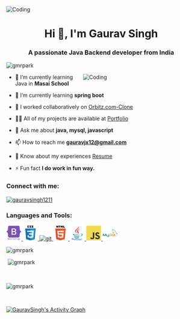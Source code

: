 <img border-radius="20px" alt="Coding" width="100%" height="250px" src="https://visme.co/blog/wp-content/uploads/2019/10/animated-presentation-software-header-wide.gif">
<h1 align="center">Hi 👋, I'm Gaurav Singh</h1>
<h3 align="center">A passionate Java Backend developer from India</h3>

<p align="left"> <img src="https://komarev.com/ghpvc/?username=gmrpark&label=Profile%20views&color=0e75b6&style=flat" alt="gmrpark" /> </p>



<img align="right" alt="Coding" width="300" height="80%" src="https://chools.in/wp-content/uploads/6.gif">

- 🔭 I’m currently learning Java in **Masai School**

- 🌱 I’m currently learning **spring boot**

- 👯 I worked collaboratively on [Orbitz.com-Clone](https://github.com/Gmrpark/Orbitz-clone)

- 👨‍💻 All of my projects are available at  <a href="https://precious-fairy-fd1dbd.netlify.app/"> Portfolio </a>

- 💬 Ask me about **java, mysql, javascript**

- 📫 How to reach me **gauravjx12@gmail.com**

- 📄 Know about my experiences  <a href="https://drive.google.com/file/d/1KFoGvpZfrKzUt4JVY__W-G7jugfyEbGH/view?usp=sharing"> Resume </a>


- ⚡ Fun fact **I do work in fun way.**

<h3 align="left">Connect with me:</h3>
<p align="left">
<a href="https://linkedin.com/in/gauravsingh1211" target="blank"><img align="center" src="https://raw.githubusercontent.com/rahuldkjain/github-profile-readme-generator/master/src/images/icons/Social/linked-in-alt.svg" alt="gauravsingh1211" height="30" width="40" /></a>
</p>

<h3 align="left">Languages and Tools:</h3>
<p align="left"> <a href="https://getbootstrap.com" target="_blank" rel="noreferrer"> <img src="https://raw.githubusercontent.com/devicons/devicon/master/icons/bootstrap/bootstrap-plain-wordmark.svg" alt="bootstrap" width="40" height="40"/> </a> <a href="https://www.w3schools.com/css/" target="_blank" rel="noreferrer"> <img src="https://raw.githubusercontent.com/devicons/devicon/master/icons/css3/css3-original-wordmark.svg" alt="css3" width="40" height="40"/> </a> <a href="https://git-scm.com/" target="_blank" rel="noreferrer"> <img src="https://www.vectorlogo.zone/logos/git-scm/git-scm-icon.svg" alt="git" width="40" height="40"/> </a> <a href="https://www.w3.org/html/" target="_blank" rel="noreferrer"> <img src="https://raw.githubusercontent.com/devicons/devicon/master/icons/html5/html5-original-wordmark.svg" alt="html5" width="40" height="40"/> </a> <a href="https://www.java.com" target="_blank" rel="noreferrer"> <img src="https://raw.githubusercontent.com/devicons/devicon/master/icons/java/java-original.svg" alt="java" width="40" height="40"/> </a> <a href="https://developer.mozilla.org/en-US/docs/Web/JavaScript" target="_blank" rel="noreferrer"> <img src="https://raw.githubusercontent.com/devicons/devicon/master/icons/javascript/javascript-original.svg" alt="javascript" width="40" height="40"/> </a> <a href="https://www.mysql.com/" target="_blank" rel="noreferrer"> <img src="https://raw.githubusercontent.com/devicons/devicon/master/icons/mysql/mysql-original-wordmark.svg" alt="mysql" width="40" height="40"/> </a> </p>

<p><img align="left" src="https://github-readme-stats.vercel.app/api/top-langs?username=gmrpark&show_icons=true&locale=en&layout=compact" alt="gmrpark" /></p>
</br>

<p>&nbsp;<img align="center" src="https://github-readme-stats.vercel.app/api?username=gmrpark&show_icons=true&locale=en" alt="gmrpark" /></p>
</br>

<p><img align="center" src="https://github-readme-streak-stats.herokuapp.com/?user=gmrpark&" alt="gmrpark" /></p>
</br>

<a href="https://github.com/gmrpark/github-readme-activity-graph"><img alt="GauravSingh's Activity Graph" src="https://activity-graph.herokuapp.com/graph?username=gmrpark&bg_color=0D1117&color=5BCDEC&line=5BCDEC&point=FFFFFF&hide_border=true" /></a>
<br/>

